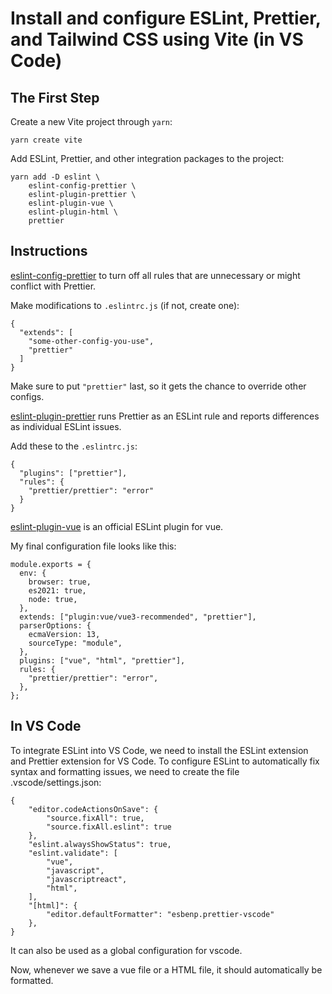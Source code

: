 # Install and configure ESLint, Prettier, and Tailwind CSS using Vite (in VS Code)

## The First Step

Create a new Vite project through `yarn`:

```
yarn create vite 
```

Add ESLint, Prettier, and other integration packages to the project:

```
yarn add -D eslint \
    eslint-config-prettier \
    eslint-plugin-prettier \
    eslint-plugin-vue \
    eslint-plugin-html \
    prettier 
```

## Instructions

[eslint-config-prettier](https://github.com/prettier/eslint-config-prettier) to turn off all rules that are unnecessary or might conflict with Prettier.

Make modifications to `.eslintrc.js` (if not, create one):

```
{
  "extends": [
    "some-other-config-you-use",
    "prettier"
  ]
}
```

Make sure to put `"prettier"` last, so it gets the chance to override other configs.

[eslint-plugin-prettier](https://github.com/prettier/eslint-plugin-prettier) runs Prettier as an ESLint rule and reports differences as individual ESLint issues.

Add these to the `.eslintrc.js`:

```
{
  "plugins": ["prettier"],
  "rules": {
    "prettier/prettier": "error"
  }
}
```

[eslint-plugin-vue](https://github.com/vuejs/eslint-plugin-vue) is an official ESLint plugin for vue.

My final configuration file looks like this:

```
module.exports = {
  env: {
    browser: true,
    es2021: true,
    node: true,
  },
  extends: ["plugin:vue/vue3-recommended", "prettier"],
  parserOptions: {
    ecmaVersion: 13,
    sourceType: "module",
  },
  plugins: ["vue", "html", "prettier"],
  rules: {
    "prettier/prettier": "error", 
  },
};
```

## In VS Code

To integrate ESLint into VS Code, we need to install the ESLint extension and Prettier extension for VS Code. To configure ESLint to automatically fix syntax and formatting issues, we need to create the file .vscode/settings.json:

```
{
    "editor.codeActionsOnSave": {
        "source.fixAll": true,
        "source.fixAll.eslint": true
    },
    "eslint.alwaysShowStatus": true,
    "eslint.validate": [
        "vue",
        "javascript",
        "javascriptreact",
        "html",
    ],
    "[html]": {
        "editor.defaultFormatter": "esbenp.prettier-vscode"
    },
}
```

It can also be used as a global configuration for vscode.

Now, whenever we save a vue file or a HTML file, it should automatically be formatted.
